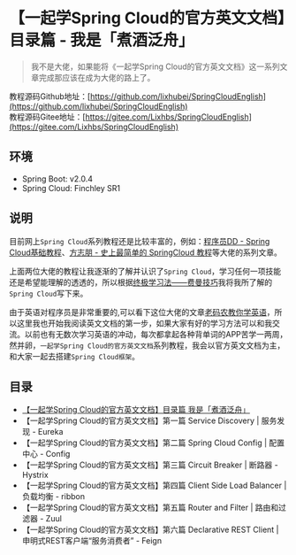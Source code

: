# 【一起学Spring Cloud的官方英文文档】目录篇 - 我是「煮酒泛舟」

> 我不是大佬，如果能将《一起学Spring Cloud的官方英文文档》这一系列文章完成那应该在成为大佬的路上了。

教程源码Github地址：[https://github.com/lixhubei/SpringCloudEnglish](https://github.com/lixhubei/SpringCloudEnglish)    
教程源码Gitee地址：[https://gitee.com/Lixhbs/SpringCloudEnglish](https://gitee.com/Lixhbs/SpringCloudEnglish)

## 环境
- Spring Boot: v2.0.4
- Spring Cloud: Finchley SR1

## 说明
目前网上`Spring Cloud`系列教程还是比较丰富的，例如：[程序员DD - Spring Cloud基础教程](http://blog.didispace.com/Spring-Cloud%E5%9F%BA%E7%A1%80%E6%95%99%E7%A8%8B/)、[方志朋 - 史上最简单的 SpringCloud 教程](https://blog.csdn.net/forezp/article/details/70148833)等大佬的系列文章。

上面两位大佬的教程让我逐渐的了解并认识了`Spring Cloud`，学习任何一项技能还是希望能理解的透透的，所以根据[终极学习法——费曼技巧](https://www.google.com.ph/search?newwindow=1&safe=active&hl=zh-CN&ei=v3yYW4apBcjY0gKSsLHIBQ&q=%E8%B4%B9%E6%9B%BC%E6%8A%80%E5%B7%A7&oq=%E8%B4%B9%E6%9B%BC%E6%8A%80%E5%B7%A7&gs_l=psy-ab.3...7422.7422.0.7971.1.1.0.0.0.0.366.366.3-1.1.0....0...1c.2.64.psy-ab..0.0.0....0.I32RkqLOV84)我将我所了解的`Spring Cloud`写下来。

由于英语对程序员是非常重要的,可以看下这位大佬的文章[老码农教你学英语](http://blog.jobbole.com/45296/#comment-158686)，所以这里我也开始我阅读英文文档的第一步，如果大家有好的学习方法可以和我交流。以前也有无数次学习英语的冲动，每次都拿起各种背单词的APP苦学一两周，然并卵，`一起学Spring Cloud的官方英文文档`系列教程，我会以官方英文文档为主，和大家一起去搭建`Spring Cloud框架`。

## 目录
- [【一起学Spring Cloud的官方英文文档】目录篇 我是「煮酒泛舟」](https://lixhbs.gitee.io/blog/2018/09/12/sc-e-01/)
- 【一起学Spring Cloud的官方英文文档】第一篇 Service Discovery | 服务发现 - Eureka
- 【一起学Spring Cloud的官方英文文档】第二篇 Spring Cloud Config | 配置中心 - Config
- 【一起学Spring Cloud的官方英文文档】第三篇 Circuit Breaker | 断路器 - Hystrix
- 【一起学Spring Cloud的官方英文文档】第四篇 Client Side Load Balancer | 负载均衡 - ribbon
- 【一起学Spring Cloud的官方英文文档】第五篇 Router and Filter | 路由和过滤器 - Zuul
- 【一起学Spring Cloud的官方英文文档】第六篇 Declarative REST Client | 申明式REST客户端“服务消费者” - Feign



